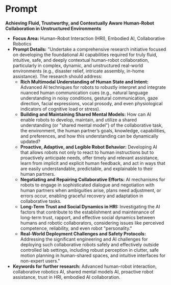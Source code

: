 # Prompt

**Achieving Fluid, Trustworthy, and Contextually Aware Human-Robot
Collaboration in Unstructured Environments**

- **Focus Area:** Human-Robot Interaction (HRI), Embodied AI, Collaborative Robotics
- **Prompt Details:** "Undertake a comprehensive research initiative focused on developing the foundational AI capabilities required for truly fluid, intuitive, safe, and deeply contextual human-robot collaboration, particularly in complex, dynamic, and unstructured real-world environments (e.g., disaster relief, intricate assembly, in-home assistance). The research should address:
  - **Rich Multimodal Understanding of Human State and Intent:** Advanced AI techniques for robots to robustly interpret and integrate nuanced human communication cues (e.g., natural language understanding in noisy conditions, gestural communication, gaze direction, facial expressions, vocal prosody, and even physiological indicators of cognitive load or stress).
  - **Building and Maintaining Shared Mental Models:** How can AI enable robots to develop, maintain, and utilize a shared understanding (or "shared mental model") of the collaborative task, the environment, the human partner’s goals, knowledge, capabilities, and preferences, and how this understanding can be dynamically updated?
  - **Proactive, Adaptive, and Legible Robot Behavior:** Developing AI that allows robots not only to react to human instructions but to proactively anticipate needs, offer timely and relevant assistance, learn from implicit and explicit human feedback, and act in ways that are easily understandable, predictable, and explainable to their human partners.
  - **Negotiating and Repairing Collaborative Efforts:** AI mechanisms for robots to engage in sophisticated dialogue and negotiation with human partners when ambiguities arise, plans need adjustment, or errors occur, enabling graceful recovery and adaptation in collaborative tasks.
  - **Long-Term Trust and Social Dynamics in HRI:** Investigating the AI factors that contribute to the establishment and maintenance of long-term trust, rapport, and effective social dynamics between humans and robotic collaborators, considering issues like perceived competence, reliability, and even robot "personality."
  - **Real-World Deployment Challenges and Safety Protocols:** Addressing the significant engineering and AI challenges for deploying such collaborative robots safely and effectively outside controlled lab settings, including robust perception in clutter, safe motion planning in human-shared spaces, and intuitive interfaces for non-expert users."
- **Keywords for further research:** Advanced human-robot interaction, collaborative robotics AI, shared mental models AI, proactive robot assistance, trust in HRI, embodied AI collaboration.
